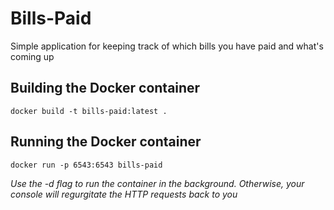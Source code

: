 # Bills-Paid
Simple application for keeping track of which bills you have paid and what's coming up

## Building the Docker container
`docker build -t bills-paid:latest .`

## Running the Docker container
`docker run -p 6543:6543 bills-paid`

_Use the -d flag to run the container in the background.  Otherwise, your console will regurgitate the HTTP requests back to you_
